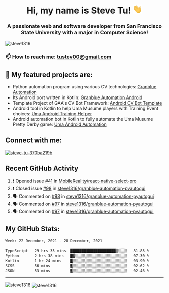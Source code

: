 <h1 align="center">Hi, my name is Steve Tu! <img src="wave.gif" alt="Wave" width="30px" /></h1>
<h3 align="center">A passionate web and software developer from San Francisco State University with a major in Computer Science!</h3>

<p align="left"> <img src="https://komarev.com/ghpvc/?username=steve1316&label=Profile%20views&color=0e75b6&style=flat" alt="steve1316" /> </p>

### 📫 How to reach me: **tustev00@gmail.com**

## 🔭 My featured projects are:
- Python automation program using various CV technologies: [Granblue Automation](https://github.com/steve1316/granblue-automation-pyautogui)
- Its Android port written in Kotlin: [Granblue Automation Android](https://github.com/steve1316/granblue-automation-android)
- Template Project of GAA's CV Bot Framework: [Android CV Bot Template](https://github.com/steve1316/android-cv-bot-template)
- Android tool in Kotlin to help Uma Musume players with Training Event choices: [Uma Android Training Helper](https://github.com/steve1316/uma-android-training-helper)
- Android automation bot in Kotlin to fully automate the Uma Musume Pretty Derby game: [Uma Android Automation](https://github.com/steve1316/uma-android-automation)

## Connect with me:

<p align="left">
<a href="https://linkedin.com/in/steve-tu-370ba219b" target="blank"><img align="center" src="https://cdn.jsdelivr.net/npm/simple-icons@3.0.1/icons/linkedin.svg" alt="steve-tu-370ba219b" height="30" width="40" /></a>
</p>

## Recent GitHub Activity

<!--START_SECTION:activity-->
1. ❗️ Opened issue [#41](https://github.com/MobileReality/react-native-select-pro/issues/41) in [MobileReality/react-native-select-pro](https://github.com/MobileReality/react-native-select-pro)
2. ❗️ Closed issue [#98](https://github.com/steve1316/granblue-automation-pyautogui/issues/98) in [steve1316/granblue-automation-pyautogui](https://github.com/steve1316/granblue-automation-pyautogui)
3. 🗣 Commented on [#98](https://github.com/steve1316/granblue-automation-pyautogui/issues/98) in [steve1316/granblue-automation-pyautogui](https://github.com/steve1316/granblue-automation-pyautogui)
4. 🗣 Commented on [#97](https://github.com/steve1316/granblue-automation-pyautogui/issues/97) in [steve1316/granblue-automation-pyautogui](https://github.com/steve1316/granblue-automation-pyautogui)
5. 🗣 Commented on [#97](https://github.com/steve1316/granblue-automation-pyautogui/issues/97) in [steve1316/granblue-automation-pyautogui](https://github.com/steve1316/granblue-automation-pyautogui)
<!--END_SECTION:activity-->

## My GitHub Stats:

<!--START_SECTION:waka-->
```text
Week: 22 December, 2021 - 28 December, 2021

TypeScript   29 hrs 35 mins  ████████████████████▒░░░░   81.83 % 
Python       2 hrs 38 mins   █▓░░░░░░░░░░░░░░░░░░░░░░░   07.30 % 
Kotlin       1 hr 24 mins    █░░░░░░░░░░░░░░░░░░░░░░░░   03.90 % 
SCSS         56 mins         ▓░░░░░░░░░░░░░░░░░░░░░░░░   02.62 % 
JSON         53 mins         ▓░░░░░░░░░░░░░░░░░░░░░░░░   02.46 % 
```
<!--END_SECTION:waka-->

---

<p><img align="left" src="https://github-readme-stats.vercel.app/api/top-langs?username=steve1316&show_icons=true&locale=en&layout=compact&theme=radical" alt="steve1316" /></p>

<p>&nbsp;<img align="center" src="https://github-readme-stats.vercel.app/api?username=steve1316&show_icons=true&locale=en&count_private=true&theme=radical" alt="steve1316" /></p>
